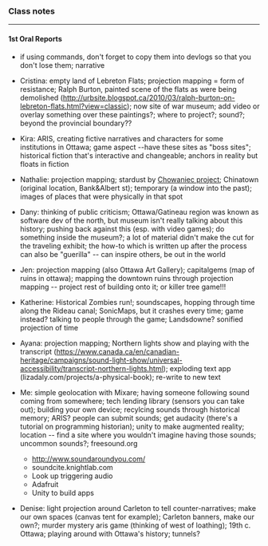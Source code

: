 ### Class notes
---
#### 1st Oral Reports

- if using commands, don't forget to copy them into devlogs so that you don't lose them; narrative

- Cristina: empty land of Lebreton Flats; projection mapping = form of resistance; Ralph Burton, painted scene of the flats as were being demolished (http://urbsite.blogspot.ca/2010/03/ralph-burton-on-lebreton-flats.html?view=classic); now site of war museum; add video or overlay something over these paintings?; where to project?; sound?; beyond the provincial boundary??

- Kira: ARIS, creating fictive narratives and characters for some institutions in Ottawa; game aspect --have these sites as "boss sites"; historical fiction that's interactive and changeable; anchors in reality but floats in fiction

- Nathalie: projection mapping; stardust by [Chowaniec project](https://www.wallspacegallery.ca/events/2017/9/13/chowaniec-projects-stardust); Chinatown (original location, Bank&Albert st); temporary (a window into the past); images of places that were physically in that spot

- Dany: thinking of public criticism; Ottawa/Gatineau region was known as software dev of the north, but museum isn't really talking about this history; pushing back against this (esp. with video games); do something inside the museum?; a lot of material didn't make the cut for the traveling exhibit; the how-to which is written up after the process can also be "guerilla" -- can inspire others, be out in the world

- Jen: projection mapping (also Ottawa Art Gallery); capitalgems (map of ruins in ottawa); mapping the downtown ruins through projection mapping -- project rest of building onto it; or killer tree game!!!

- Katherine: Historical Zombies run!; soundscapes, hopping through time along the Rideau canal; SonicMaps, but it crashes every time; game instead? talking to people through the game; Landsdowne? sonified projection of time

- Ayana: projection mapping; Northern lights show and playing with the transcript (https://www.canada.ca/en/canadian-heritage/campaigns/sound-light-show/universal-accessibility/transcript-northern-lights.html); exploding text app (lizadaly.com/projects/a-physical-book); re-write to new text

- Me: simple geolocation with Mixare; having someone following sound coming from somewhere; tech lending library (sensors you can take out); building your own device; recylcing sounds through historical memory; ARIS? people can submit sounds; get audacity (there's a tutorial on programming historian); unity to make augmented reality; location -- find a site where you wouldn't imagine having those sounds; uncommon sounds?; freesound.org
  - http://www.soundaroundyou.com/
  - soundcite.knightlab.com
  - Look up triggering audio
  - Adafruit
  - Unity to build apps
 
- Denise: light projection around Carleton to tell counter-narratives; make our own spaces (canvas tent for example); Carleton banners, make our own?; murder mystery aris game (thinking of west of loathing); 19th c. Ottawa; playing around with Ottawa's history; tunnels?

